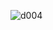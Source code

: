 ![d004](https://user-images.githubusercontent.com/87142746/130120816-959f3c85-2650-4991-a378-960a8add5999.png)
